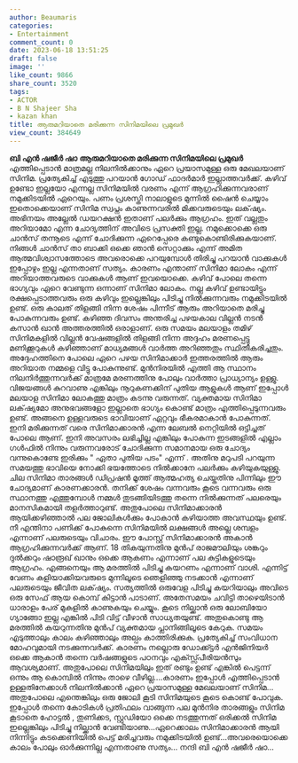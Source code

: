 ```yaml
---
author: Beaumaris
categories:
- Entertainment
comment_count: 0
date: 2023-06-18 13:51:25
draft: false
image: ''
like_count: 9866
share_count: 3520
tags:
- ACTOR
- B N Shajeer Sha
- kazan khan
title: ആരുമറിയാതെ മരിക്കുന്ന സിനിമയിലെ പ്രമുഖർ
view_count: 384649
---
```


**ബി എൻ ഷജീർ ഷാ** **ആരുമറിയാതെ മരിക്കുന്ന സിനിമയിലെ പ്രമുഖർ** എത്തിപ്പെടാൻ മാത്രമല്ല നിലനിൽക്കാനും ഏറെ പ്രയാസമുള്ള ഒരു മേഖലയാണ് സിനിമ. പ്രത്യേകിച്ച് എടുത്തു പറയാൻ ഗോഡ് ഫാദർമാർ ഇല്ലാത്തവർക്ക്. കഴിവ് ഉണ്ടോ ഇല്ലയോ എന്നല്ല സിനിമയിൽ വരണം എന്ന് ആഗ്രഹിക്കുന്നവരാണ് നമുക്കിടയിൽ ഏറെയും. പണം പ്രശസ്തി നാലാളുടെ മുന്നിൽ ഷൈൻ ചെയ്യാം ഇതൊക്കെയാണ് സിനിമ സ്വപ്നം കാണുന്നവരിൽ മിക്കവരുടെയും ലക്‌ഷ്യം. അഭിനയം അല്ലേൽ ഡയറക്ഷൻ ഇതാണ് പലർക്കും ആഗ്രഹം. ഇത് വല്ലതും അറിയാമോ എന്ന ചോദ്യത്തിന് അവിടെ പ്രസക്തി ഇല്ല. നമുക്കൊക്കെ ഒരു ചാൻസ് തന്നൂടെ എന്ന് ചോദിക്കുന്ന ഏറെപ്പേരെ കണ്ടുകൊണ്ടിരിക്കുകയാണ്. നിങ്ങൾ ചാൻസ് താ ബാക്കി ഒക്കെ ഞാൻ സെറ്റാക്കും എന്ന് അമിത ആത്മവിശ്വാസത്തോടെ അവരൊക്കെ പറയുമ്പോൾ തിരിച്ചു പറയാൻ വാക്കുകൾ ഇപ്പോഴും ഇല്ല എന്നതാണ് സത്യം. കാരണം എന്താണ് സിനിമാ ലോകം എന്ന് അറിയാത്തവരുടെ വാക്കുകൾ ആണ് ഇവയൊക്കെ. കഴിവ് പോലെ തന്നെ ഭാഗ്യവും ഏറെ വേണ്ടുന്ന ഒന്നാണ് സിനിമാ ലോകം. നല്ല കഴിവ് ഉണ്ടായിട്ടും രക്ഷപ്പെടാത്തവരും ഒരു കഴിവും ഇല്ലെങ്കിലും പിടിച്ചു നിൽക്കുന്നവരും നമുക്കിടയിൽ ഉണ്ട്. ഒരു കാലത് തിളങ്ങി നിന്ന ശേഷം പിന്നീട് ആരും അറിയാതെ മരിച്ചു പോകുന്നവരും ഉണ്ട്. കഴിഞ്ഞ ദിവസം അന്തരിച്ച പഴയകാല വില്ലൻ നടൻ കസാൻ ഖാൻ അത്തരത്തിൽ ഒരാളാണ്. ഒരു സമയം മലയാളം തമിഴ് സിനിമകളിൽ വില്ലൻ വേഷങ്ങളിൽ തിളങ്ങി നിന്ന അദ്ദഹം മരണപ്പെട്ടു മണിക്കൂറുകൾ കഴിഞ്ഞാണ് മാധ്യമങ്ങൾ വാർത്ത അറിഞ്ഞതും സ്ഥിതീകരിച്ചതും. അദ്ദേഹത്തിനെ പോലെ ഏറെ പഴയ സിനിമാക്കാർ ഇത്തരത്തിൽ ആരും അറിയാത നമ്മളെ വിട്ടു പോകുന്നുണ്ട്. മുൻനിരയിൽ എത്തി ആ സ്ഥാനം നിലനിർത്തുന്നവർക്ക് മാത്രമേ മരണത്തിനു പോലും വാർത്താ പ്രാധ്യാന്യം ഉള്ളു. [](https://cdn.boolokam.com/articles/2023/06/dqqfffff.jpg)വിജയങ്ങൾ കുറവാണു എങ്കിലും നൂറുകണക്കിന് പുതിയ ആളുകൾ ആണ് ഇപ്പോൾ മലയാള സിനിമാ ലോകത്തു മാത്രം കടന്നു വരുന്നത്. വ്യക്തമായ സിനിമാ ലക്‌ഷ്യമോ അനുഭവങ്ങളോ ഇല്ലാതെ ഭാഗ്യം കൊണ്ട് മാത്രം എത്തിപ്പെടുന്നവരും ഉണ്ട്. അങ്ങനെ ഉള്ളവരുടെ ഭാവിയാണ് ഏറ്റവും ഭീകരമാകാൻ പോകുന്നത്. ഇനി മരിക്കുന്നത് വരെ സിനിമാക്കാരൻ എന്ന ലേബൽ നെറ്റിയിൽ ഒട്ടിച്ചത് പോലെ ആണ്. ഇനി അവസരം ലഭിച്ചില്ല എങ്കിലും പോകുന്ന ഇടങ്ങളിൽ എല്ലാം ഗൾഫിൽ നിന്നും വരുന്നവരോട് ചോദിക്കുന്ന സമാനമായ ഒരു ചോദ്യം വന്നുകൊണ്ടേ ഇരിക്കും " ഏതാ പുതിയ പടം" എന്ന് . അതിനു മറുപടി പറയുന്ന സമയത്തു ഭാവിയെ നോക്കി ഭയത്തോടെ നിൽക്കാനേ പലർക്കും കഴിയുകയുള്ളു. ചില സിനിമാ താരങ്ങൾ ഡിപ്രഷൻ മൂത്ത് ആത്മഹത്യ ചെയ്തതിനു പിന്നിലും ഈ ചോദ്യമാണ് കാരണക്കാരൻ. തനിക്ക് ശേഷം വന്നവരും കൂടെ വന്നവരും ഒരു സ്ഥാനത്തു എത്തുമ്പോൾ നമ്മൾ തുടങ്ങിയിടത്തു തന്നെ നിൽക്കുന്നത് പലരെയും മാനസികമായി തളർത്താറുണ്ട്. അതുപോലെ സിനിമാക്കാരൻ ആയിക്കഴിഞ്ഞാൽ പല ജോലികൾക്കും പോകാൻ കഴിയാത്ത അവസ്ഥയും ഉണ്ട്. നീ എന്തിനാ പണിക്ക് പോകുന്നെ സിനിമയിൽ ലക്ഷങ്ങൾ അല്ലെ ശമ്പളം എന്നാണ് പലരുടെയും വിചാരം. ഈ പോസ്റ്റ് സിനിമാക്കാരൻ അകാൻ ആഗ്രഹിക്കുന്നവർക്ക് ആണ്. 18 തികയുന്നതിനു മുൻപ് രാജമൗലിയും ശങ്കറും ദുൽക്കറും ഷാരൂഖ് ഖാനും ഒക്കെ ആകണം എന്നാണ് പല കുട്ടികളുടെയും ആഗ്രഹം. എങ്ങനെയും ആ മരത്തിൽ പിടിച്ചു കയറണം എന്നാണ് വാശി. എന്നിട്ട് വേണം കളിയാക്കിയവരുടെ മുന്നിലൂടെ ഞെളിഞ്ഞു നടക്കാൻ എന്നാണ് പലരുടെയും ജീവിത ലക്‌ഷ്യം. സത്യത്തിൽ ഒരുവേള പിടിച്ചു കയറിയാലും അവിടെ ഒരു സേഫ് ആയ കൊമ്പ് കിട്ടാൻ പാടാണ്. അതേസമയം ചവിട്ടി താഴെയിടാൻ ധാരാളം പേര് മുകളിൽ കാണുകയും ചെയ്യും. കൂടെ നില്ക്കാൻ ഒരു ലോബിയോ ഗ്യാങ്ങോ ഇല്ല എങ്കിൽ പിടി വിട്ട് വീഴാൻ സാധ്യതയുണ്ട്. അതുകൊണ്ടു ആ മരത്തിൽ കയറുന്നതിനു മുൻപ് വ്യക്തമായ പ്ലാനിങ്ങിലൂടെ കേറുക. സമയം എടുത്താലും കാലം കഴിഞ്ഞാലും അല്പം കാത്തിരിക്കുക. പ്രത്യേകിച്ച് സംവിധാന മോഹവുമായി നടക്കുന്നവർക്ക്. കാരണം നല്ലൊരു ഡോക്ക്ട്ടർ എൻജിനിയർ ഒക്കെ ആകാൻ തന്നെ വർഷങ്ങളുടെ പഠനവും എക്സ്സ്പീരിയൻസും ആവശ്യമാണ്. അതുപോലെ സിനിമയിലും ഇത് രണ്ടും ഉണ്ട് എങ്കിൽ പെട്ടന്ന് ഒന്നും ആ കൊമ്പിൽ നിന്നും താഴെ വീഴില്ല....കാരണം ഇപ്പോൾ എത്തിപ്പെടാൻ ഉള്ളതിനേക്കാൾ നിലനിൽക്കാൻ ഏറെ പ്രയാസമുള്ള മേഖലയാണ് സിനിമ... അതുപോലെ എന്തെങ്കിലും ഒരു ജോലി കൂടി സിനിമയുടെ കൂടെ കൊണ്ട് പോവുക. ഇപ്പോൾ തന്നെ കോടികൾ പ്രതിഫലം വാങ്ങുന്ന പല മുൻനിര താരങ്ങളും സിനിമ കൂടാതെ ഹോട്ടൽ , തുണിക്കട, സ്റ്റുഡിയോ ഒക്കെ നടത്തുന്നത് ഒരിക്കൽ സിനിമ ഇല്ലെങ്കിലും പിടിച്ചു നില്ക്കാൻ വേണ്ടിയാണു...ഏറെക്കാലം സിനിമാക്കാരൻ ആയി നിന്നിട്ടും കടക്കെണിയിൽ പെട്ട് മരിച്ചവരും നമുക്കിടയിൽ ഉണ്ട്...അവരെയൊക്കെ കാലം പോലും ഓർക്കുന്നില്ല എന്നതാണു സത്യം... നന്ദി ബി എൻ ഷജീർ ഷാ...